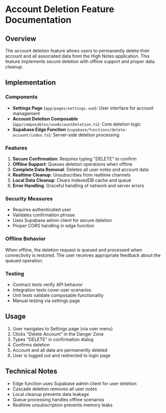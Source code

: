 # Account Deletion Feature Documentation

## Overview
The account deletion feature allows users to permanently delete their account and all associated data from the High Notes application. This feature implements secure deletion with offline support and proper data cleanup.

## Implementation

### Components
- **Settings Page** (`app/pages/settings.vue`): User interface for account management
- **Account Deletion Composable** (`app/composables/useAccountDeletion.ts`): Core deletion logic
- **Supabase Edge Function** (`supabase/functions/delete-account/index.ts`): Server-side deletion processing

### Features
1. **Secure Confirmation**: Requires typing "DELETE" to confirm
2. **Offline Support**: Queues deletion operations when offline
3. **Complete Data Removal**: Deletes all user notes and account data
4. **Realtime Cleanup**: Unsubscribes from realtime channels
5. **Local Data Cleanup**: Clears IndexedDB cache and queue
6. **Error Handling**: Graceful handling of network and server errors

### Security Measures
- Requires authenticated user
- Validates confirmation phrase
- Uses Supabase admin client for secure deletion
- Proper CORS handling in edge function

### Offline Behavior
When offline, the deletion request is queued and processed when connectivity is restored. The user receives appropriate feedback about the queued operation.

### Testing
- Contract tests verify API behavior
- Integration tests cover user scenarios
- Unit tests validate composable functionality
- Manual testing via settings page

## Usage

1. User navigates to Settings page (via user menu)
2. Clicks "Delete Account" in the Danger Zone
3. Types "DELETE" in confirmation dialog
4. Confirms deletion
5. Account and all data are permanently deleted
6. User is logged out and redirected to login page

## Technical Notes

- Edge function uses Supabase admin client for user deletion
- Cascade deletion removes all user notes
- Local cleanup prevents data leakage
- Queue processing handles offline scenarios
- Realtime unsubscription prevents memory leaks
